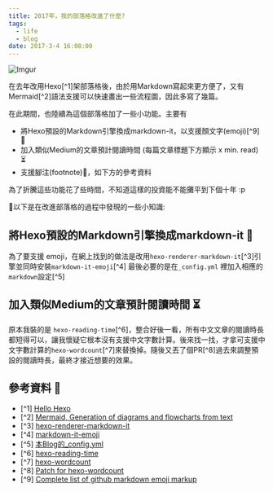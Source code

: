 ```yaml
---
title: 2017年，我的部落格改進了什麼?
tags:
  - life
  - blog
date: 2017-3-4 16:08:00
---
```


![Imgur](http://i.imgur.com/emcfRPZ.png)

在去年改用Hexo[^1]架部落格後，由於用Markdown寫起來更方便了，又有Mermaid[^2]語法支援可以快速畫出一些流程圖，因此多寫了幾篇。

在此期間，也陸續為這個部落格加了一些小功能。主要有
* 將Hexo預設的Markdown引擎換成markdown-it，以支援顏文字(emoji)[^9] :tada: 
* 加入類似Medium的文章預計閱讀時間 (每篇文章標題下方顯示 x min. read) :hourglass_flowing_sand:
* 支援腳注(footnote):link:，如下方的參考資料

為了折騰這些功能花了些時間，不知道這樣的投資能不能攤平到下個十年 :p

:small_orange_diamond:以下是在改進部落格的過程中發現的一些小知識:

## 將Hexo預設的Markdown引擎換成markdown-it :tada:
為了要支援 emoji，在網上找到的做法是改用`hexo-renderer-markdown-it`[^3]引擎並同時安裝`markdown-it-emoji`[^4]
最後必要的是在`_config.yml` 裡加入相應的`markdown`設定[^5]

## 加入類似Medium的文章預計閱讀時間 :hourglass_flowing_sand:

原本我裝的是 `hexo-reading-time`[^6]，整合好後一看，所有中文文章的閱讀時長都短得可以，讓我懷疑它根本沒有支援中文字數計算。後來找一找，才拿可支援中文字數計算的`hexo-wordcount`[^7]來替換掉。隨後又丟了個PR[^8]過去來調整預設的閱讀時長，最終才接近想要的效果。

## 參考資料 :notebook:

* [^1] [Hello Hexo](http://blog.gasolin.idv.tw/hello-world)
* [^2] [Mermaid, Generation of diagrams and flowcharts from text](https://knsv.github.io/mermaid/)
* [^3] [hexo-renderer-markdown-it](https://github.com/celsomiranda/hexo-renderer-markdown-it)
* [^4] [markdown-it-emoji](https://github.com/markdown-it/markdown-it-emoji)
* [^5] [本Blog的_config.yml](https://github.com/gasolin/blog/blob/master/_config.yml#L100)
* [^6] [hexo-reading-time](https://github.com/ierhyna/hexo-reading-time/)
* [^7] [hexo-wordcount](https://github.com/willin/hexo-wordcount)
* [^8] [Patch for hexo-wordcount](https://github.com/willin/hexo-wordcount/issues/3)
* [^9] [Complete list of github markdown emoji markup](https://gist.github.com/rxaviers/7360908)
